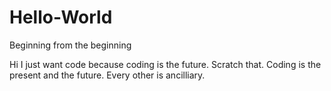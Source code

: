 # Hello-World
Beginning from the beginning

Hi
I just want code because coding is the future.
Scratch that. Coding is the present and the future. Every other is ancilliary.
